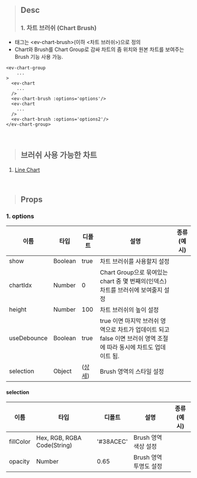 >## Desc
>### 1. 차트 브러쉬 (Chart Brush)
 - 태그는 &lt;ev-chart-brush&gt;(이하 <차트 브러쉬>)으로 정의
 - Chart와 Brush를 Chart Group로 감싸 차트의 줌 위치와 원본 차트를 보여주는 Brush 기능 사용 가능.

```
<ev-chart-group
    ...
>
  <ev-chart
    ...
  />
  <ev-chart-brush :options='options'/>
  <ev-chart
    ...
  />
  <ev-chart-brush :options='options2'/>
</ev-chart-group>
```   
<br/>
   
>## 브러쉬 사용 가능한 차트
1. [Line Chart](../lineChart)

<br/>

>## Props
### 1. options
| 이름          | 타입      | 디폴트                | 설명                                                                      | 종류(예시)                       | 
|-------------|---------|--------------------|-------------------------------------------------------------------------|---------------------------------------------------|
| show        | Boolean | true               | 차트 브러쉬를 사용할지 설정                                                         |                              |
| chartIdx    | Number  | 0                  | Chart Group으로 묶여있는 chart 중 몇 번째의(인덱스) 차트를 브러쉬에 보여줄지 설정                  |                              |
| height      | Number  | 100                | 차트 브러쉬의 높이 설정                                                           |                                 |
| useDebounce | Boolean | true               | true 이면 마지막 브러쉬 영역으로 차트가 업데이트 되고 false 이면 브러쉬 영역 조절에 따라 동시에 차트도 업데이트 됨. |                                 |
| selection   | Object  | ([상세](#selection)) | Brush 영역의 스타일 설정                                                        |                                 |

#### selection
| 이름         | 타입      | 디폴트  | 설명              | 종류(예시)                       | 
|------------|---------|------|-----------------|---------------------------------------------------|
| fillColor  | Hex, RGB, RGBA Code(String) | '#38ACEC' | Brush 영역 색상 설정  |                              |
| opacity    | Number  | 0.65 | Brush 영역 투명도 설정 |                              |